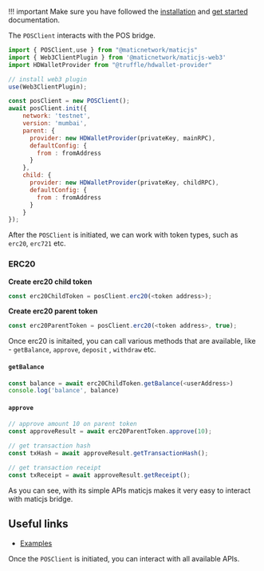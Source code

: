 !!! important
    Make sure you have followed the [installation](../installation.md) and [get started](../get-started.md) documentation.

The `POSClient` interacts with the POS bridge.

```js
import { POSClient,use } from "@maticnetwork/maticjs"
import { Web3ClientPlugin } from '@maticnetwork/maticjs-web3'
import HDWalletProvider from "@truffle/hdwallet-provider"

// install web3 plugin
use(Web3ClientPlugin);

const posClient = new POSClient();
await posClient.init({
    network: 'testnet',
    version: 'mumbai',
    parent: {
      provider: new HDWalletProvider(privateKey, mainRPC),
      defaultConfig: {
        from : fromAddress
      }
    },
    child: {
      provider: new HDWalletProvider(privateKey, childRPC),
      defaultConfig: {
        from : fromAddress
      }
    }
});

```

After the `POSClient` is initiated, we can work with token types, such as `erc20`, `erc721` etc.

### ERC20

**Create erc20 child token**

```js
const erc20ChildToken = posClient.erc20(<token address>);
```

**Create erc20 parent token**

```js
const erc20ParentToken = posClient.erc20(<token address>, true);
```

Once erc20 is initaited, you can call various methods that are available, like - `getBalance`, `approve`, `deposit` , `withdraw` etc.

#### `getBalance`

```js
const balance = await erc20ChildToken.getBalance(<userAddress>)
console.log('balance', balance)
```

#### `approve`

```js
// approve amount 10 on parent token
const approveResult = await erc20ParentToken.approve(10);

// get transaction hash
const txHash = await approveResult.getTransactionHash();

// get transaction receipt
const txReceipt = await approveResult.getReceipt();
```

As you can see, with its simple APIs maticjs makes it very easy to interact with maticjs bridge.

## Useful links

- [Examples](https://github.com/maticnetwork/matic.js/tree/master/examples)

Once the `POSClient` is initiated, you can interact with all available APIs.
